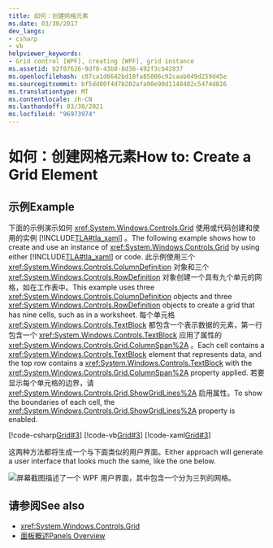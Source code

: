 ```yaml
---
title: 如何：创建网格元素
ms.date: 03/30/2017
dev_langs:
- csharp
- vb
helpviewer_keywords:
- Grid control [WPF], creating [WPF], grid instance
ms.assetid: b2f07626-9df8-43b8-8d36-492f3cb42837
ms.openlocfilehash: c87ca1d6642bd18fa85806c92caab049d259d45e
ms.sourcegitcommit: bf5dd80f4d7b202afa90e90d1148402c5474d826
ms.translationtype: MT
ms.contentlocale: zh-CN
ms.lasthandoff: 03/30/2021
ms.locfileid: "96973974"
---
```

# <a name="how-to-create-a-grid-element"></a><span data-ttu-id="8f9eb-102">如何：创建网格元素</span><span class="sxs-lookup"><span data-stu-id="8f9eb-102">How to: Create a Grid Element</span></span>
## <a name="example"></a><span data-ttu-id="8f9eb-103">示例</span><span class="sxs-lookup"><span data-stu-id="8f9eb-103">Example</span></span>  
 <span data-ttu-id="8f9eb-104">下面的示例演示如何 <xref:System.Windows.Controls.Grid> 使用或代码创建和使用的实例 [!INCLUDE[TLA#tla_xaml](../../../includes/tlasharptla-xaml-md.md)] 。</span><span class="sxs-lookup"><span data-stu-id="8f9eb-104">The following example shows how to create and use an instance of <xref:System.Windows.Controls.Grid> by using either [!INCLUDE[TLA#tla_xaml](../../../includes/tlasharptla-xaml-md.md)] or code.</span></span> <span data-ttu-id="8f9eb-105">此示例使用三个 <xref:System.Windows.Controls.ColumnDefinition> 对象和三个 <xref:System.Windows.Controls.RowDefinition> 对象创建一个具有九个单元的网格，如在工作表中。</span><span class="sxs-lookup"><span data-stu-id="8f9eb-105">This example uses three <xref:System.Windows.Controls.ColumnDefinition> objects and three <xref:System.Windows.Controls.RowDefinition> objects to create a grid that has nine cells, such as in a worksheet.</span></span> <span data-ttu-id="8f9eb-106">每个单元格 <xref:System.Windows.Controls.TextBlock> 都包含一个表示数据的元素，第一行包含一个 <xref:System.Windows.Controls.TextBlock> 应用了属性的 <xref:System.Windows.Controls.Grid.ColumnSpan%2A> 。</span><span class="sxs-lookup"><span data-stu-id="8f9eb-106">Each cell contains a <xref:System.Windows.Controls.TextBlock> element that represents data, and the top row contains a <xref:System.Windows.Controls.TextBlock> with the <xref:System.Windows.Controls.Grid.ColumnSpan%2A> property applied.</span></span> <span data-ttu-id="8f9eb-107">若要显示每个单元格的边界，请 <xref:System.Windows.Controls.Grid.ShowGridLines%2A> 启用属性。</span><span class="sxs-lookup"><span data-stu-id="8f9eb-107">To show the boundaries of each cell, the <xref:System.Windows.Controls.Grid.ShowGridLines%2A> property is enabled.</span></span>  
  
 [!code-csharp[Grid#3](~/samples/snippets/csharp/VS_Snippets_Wpf/Grid/CSharp/Grid_Code.cs#3)]
 [!code-vb[Grid#3](~/samples/snippets/visualbasic/VS_Snippets_Wpf/Grid/VisualBasic/grid_vb.vb#3)]
 [!code-xaml[Grid#3](~/samples/snippets/xaml/VS_Snippets_Wpf/Grid/XAML/default.xaml#3)]  
  
  <span data-ttu-id="8f9eb-108">这两种方法都将生成一个与下面类似的用户界面。</span><span class="sxs-lookup"><span data-stu-id="8f9eb-108">Either approach will generate a user interface that looks much the same, like the one below.</span></span>

  ![屏幕截图描述了一个 WPF 用户界面，其中包含一个分为三列的网格。](././media/how-to-create-a-grid-element/how-to-create-a-grid-element.png)
## <a name="see-also"></a><span data-ttu-id="8f9eb-112">请参阅</span><span class="sxs-lookup"><span data-stu-id="8f9eb-112">See also</span></span>

- <xref:System.Windows.Controls.Grid>
- [<span data-ttu-id="8f9eb-113">面板概述</span><span class="sxs-lookup"><span data-stu-id="8f9eb-113">Panels Overview</span></span>](panels-overview.md)
